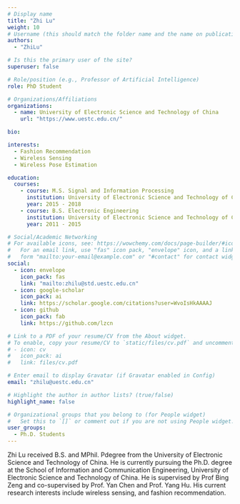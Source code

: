 ```yaml
---
# Display name
title: "Zhi Lu"
weight: 10
# Username (this should match the folder name and the name on publications)
authors:
  - "ZhiLu"

# Is this the primary user of the site?
superuser: false

# Role/position (e.g., Professor of Artificial Intelligence)
role: PhD Student

# Organizations/Affiliations
organizations:
  - name: University of Electronic Science and Technology of China
    url: "https://www.uestc.edu.cn/"

bio:

interests:
  - Fashion Recommendation
  - Wireless Sensing
  - Wireless Pose Estimation

education:
  courses:
    - course: M.S. Signal and Information Processing
      institution: University of Electronic Science and Technology of China
      year: 2015 - 2018
    - course: B.S. Electronic Engineering
      institution: University of Electronic Science and Technology of China
      year: 2011 - 2015

# Social/Academic Networking
# For available icons, see: https://wowchemy.com/docs/page-builder/#icons
#   For an email link, use "fas" icon pack, "envelope" icon, and a link in the
#   form "mailto:your-email@example.com" or "#contact" for contact widget.
social:
  - icon: envelope
    icon_pack: fas
    link: "mailto:zhilu@std.uestc.edu.cn"
  - icon: google-scholar
    icon_pack: ai
    link: https://scholar.google.com/citations?user=WvoIsHkAAAAJ
  - icon: github
    icon_pack: fab
    link: https://github.com/lzcn

# Link to a PDF of your resume/CV from the About widget.
# To enable, copy your resume/CV to `static/files/cv.pdf` and uncomment the lines below.
# - icon: cv
#   icon_pack: ai
#   link: files/cv.pdf

# Enter email to display Gravatar (if Gravatar enabled in Config)
email: "zhilu@uestc.edu.cn"

# Highlight the author in author lists? (true/false)
highlight_name: false

# Organizational groups that you belong to (for People widget)
#   Set this to `[]` or comment out if you are not using People widget.
user_groups:
  - Ph.D. Students
---
```


Zhi Lu received B.S. and MPhil. Pdegree from the University of Electronic Science and Technology of China. He is currently pursuing the Ph.D. degree at the School of Information and Communication Engineering, University of Electronic Science and Technology of China. He is supervised by Prof Bing Zeng and co-supervised by Prof. Yan Chen and Prof. Yang Hu. His current research interests include wireless sensing, and fashion recommendation.
